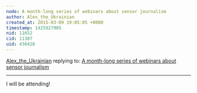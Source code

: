 ```yaml
---
node: A month-long series of webinars about sensor journalism
author: Alex_the_Ukrainian
created_at: 2015-03-09 19:05:05 +0000
timestamp: 1425927905
nid: 11652
cid: 11307
uid: 436428
---
```




[Alex_the_Ukrainian](../profile/Alex_the_Ukrainian) replying to: [A month-long series of webinars about sensor journalism](../notes/Willie/03-03-2015/sensor-journalism-series)

----
I will be attending!